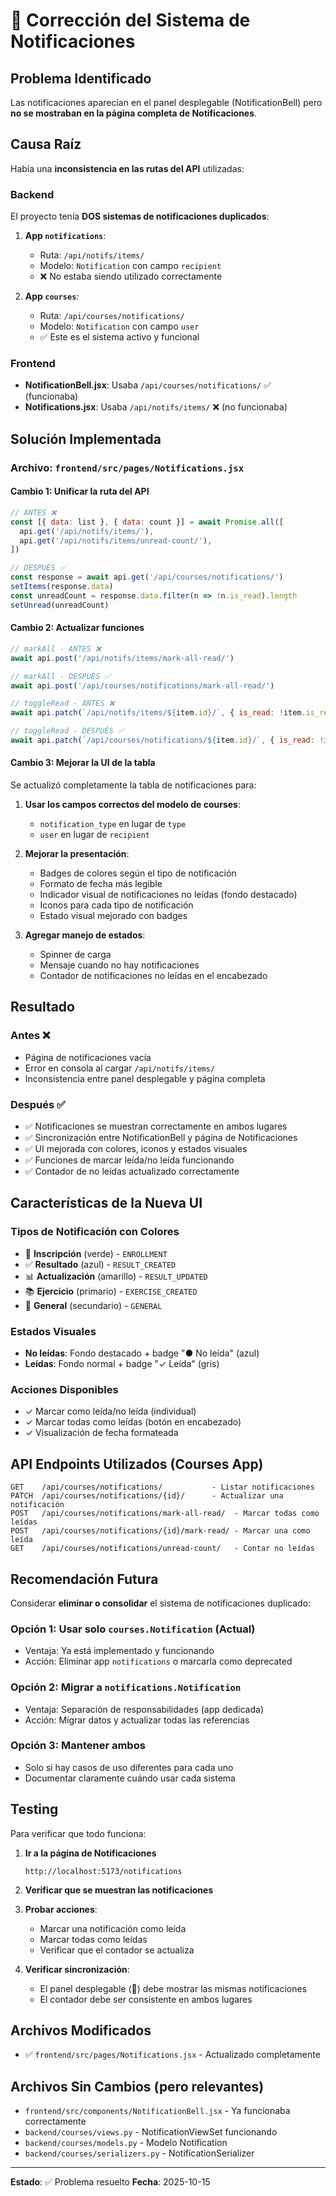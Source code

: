 # 🔔 Corrección del Sistema de Notificaciones

## Problema Identificado

Las notificaciones aparecían en el panel desplegable (NotificationBell) pero **no se mostraban en la página completa de Notificaciones**.

## Causa Raíz

Había una **inconsistencia en las rutas del API** utilizadas:

### Backend
El proyecto tenía **DOS sistemas de notificaciones duplicados**:

1. **App `notifications`**: 
   - Ruta: `/api/notifs/items/`
   - Modelo: `Notification` con campo `recipient`
   - ❌ No estaba siendo utilizado correctamente

2. **App `courses`**: 
   - Ruta: `/api/courses/notifications/`
   - Modelo: `Notification` con campo `user`
   - ✅ Este es el sistema activo y funcional

### Frontend
- **NotificationBell.jsx**: Usaba `/api/courses/notifications/` ✅ (funcionaba)
- **Notifications.jsx**: Usaba `/api/notifs/items/` ❌ (no funcionaba)

## Solución Implementada

### Archivo: `frontend/src/pages/Notifications.jsx`

#### Cambio 1: Unificar la ruta del API
```javascript
// ANTES ❌
const [{ data: list }, { data: count }] = await Promise.all([
  api.get('/api/notifs/items/'),
  api.get('/api/notifs/items/unread-count/'),
])

// DESPUÉS ✅
const response = await api.get('/api/courses/notifications/')
setItems(response.data)
const unreadCount = response.data.filter(n => !n.is_read).length
setUnread(unreadCount)
```

#### Cambio 2: Actualizar funciones
```javascript
// markAll - ANTES ❌
await api.post('/api/notifs/items/mark-all-read/')

// markAll - DESPUÉS ✅
await api.post('/api/courses/notifications/mark-all-read/')

// toggleRead - ANTES ❌
await api.patch(`/api/notifs/items/${item.id}/`, { is_read: !item.is_read })

// toggleRead - DESPUÉS ✅
await api.patch(`/api/courses/notifications/${item.id}/`, { is_read: !item.is_read })
```

#### Cambio 3: Mejorar la UI de la tabla

Se actualizó completamente la tabla de notificaciones para:

1. **Usar los campos correctos del modelo de courses**:
   - `notification_type` en lugar de `type`
   - `user` en lugar de `recipient`

2. **Mejorar la presentación**:
   - Badges de colores según el tipo de notificación
   - Formato de fecha más legible
   - Indicador visual de notificaciones no leídas (fondo destacado)
   - Iconos para cada tipo de notificación
   - Estado visual mejorado con badges

3. **Agregar manejo de estados**:
   - Spinner de carga
   - Mensaje cuando no hay notificaciones
   - Contador de notificaciones no leídas en el encabezado

## Resultado

### Antes ❌
- Página de notificaciones vacía
- Error en consola al cargar `/api/notifs/items/`
- Inconsistencia entre panel desplegable y página completa

### Después ✅
- ✅ Notificaciones se muestran correctamente en ambos lugares
- ✅ Sincronización entre NotificationBell y página de Notificaciones
- ✅ UI mejorada con colores, iconos y estados visuales
- ✅ Funciones de marcar leída/no leída funcionando
- ✅ Contador de no leídas actualizado correctamente

## Características de la Nueva UI

### Tipos de Notificación con Colores
- 📝 **Inscripción** (verde) - `ENROLLMENT`
- ✅ **Resultado** (azul) - `RESULT_CREATED`
- 📊 **Actualización** (amarillo) - `RESULT_UPDATED`
- 📚 **Ejercicio** (primario) - `EXERCISE_CREATED`
- 📌 **General** (secundario) - `GENERAL`

### Estados Visuales
- **No leídas**: Fondo destacado + badge "● No leída" (azul)
- **Leídas**: Fondo normal + badge "✓ Leída" (gris)

### Acciones Disponibles
- ✓ Marcar como leída/no leída (individual)
- ✓ Marcar todas como leídas (botón en encabezado)
- ✓ Visualización de fecha formateada

## API Endpoints Utilizados (Courses App)

```
GET    /api/courses/notifications/           - Listar notificaciones
PATCH  /api/courses/notifications/{id}/      - Actualizar una notificación
POST   /api/courses/notifications/mark-all-read/  - Marcar todas como leídas
POST   /api/courses/notifications/{id}/mark-read/ - Marcar una como leída
GET    /api/courses/notifications/unread-count/   - Contar no leídas
```

## Recomendación Futura

Considerar **eliminar o consolidar** el sistema de notificaciones duplicado:

### Opción 1: Usar solo `courses.Notification` (Actual)
- Ventaja: Ya está implementado y funcionando
- Acción: Eliminar app `notifications` o marcarla como deprecated

### Opción 2: Migrar a `notifications.Notification`
- Ventaja: Separación de responsabilidades (app dedicada)
- Acción: Migrar datos y actualizar todas las referencias

### Opción 3: Mantener ambos
- Solo si hay casos de uso diferentes para cada uno
- Documentar claramente cuándo usar cada sistema

## Testing

Para verificar que todo funciona:

1. **Ir a la página de Notificaciones**
   ```
   http://localhost:5173/notifications
   ```

2. **Verificar que se muestran las notificaciones**

3. **Probar acciones**:
   - Marcar una notificación como leída
   - Marcar todas como leídas
   - Verificar que el contador se actualiza

4. **Verificar sincronización**:
   - El panel desplegable (🔔) debe mostrar las mismas notificaciones
   - El contador debe ser consistente en ambos lugares

## Archivos Modificados

- ✅ `frontend/src/pages/Notifications.jsx` - Actualizado completamente

## Archivos Sin Cambios (pero relevantes)

- `frontend/src/components/NotificationBell.jsx` - Ya funcionaba correctamente
- `backend/courses/views.py` - NotificationViewSet funcionando
- `backend/courses/models.py` - Modelo Notification
- `backend/courses/serializers.py` - NotificationSerializer

---

**Estado**: ✅ Problema resuelto
**Fecha**: 2025-10-15
